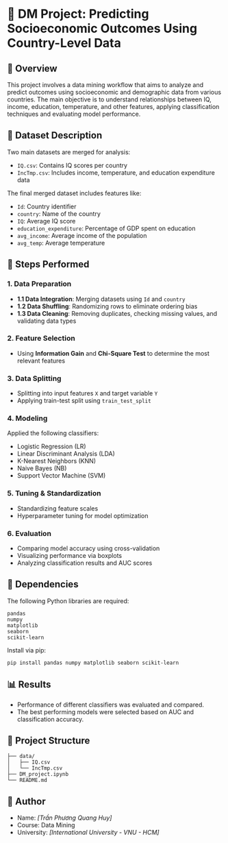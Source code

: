 # 🧠 DM Project: Predicting Socioeconomic Outcomes Using Country-Level Data

## 📌 Overview

This project involves a data mining workflow that aims to analyze and predict outcomes using socioeconomic and demographic data from various countries. The main objective is to understand relationships between IQ, income, education, temperature, and other features, applying classification techniques and evaluating model performance.

## 📂 Dataset Description

Two main datasets are merged for analysis:

- `IQ.csv`: Contains IQ scores per country
- `IncTmp.csv`: Includes income, temperature, and education expenditure data

The final merged dataset includes features like:
- `Id`: Country identifier
- `country`: Name of the country
- `IQ`: Average IQ score
- `education_expenditure`: Percentage of GDP spent on education
- `avg_income`: Average income of the population
- `avg_temp`: Average temperature

## 🔧 Steps Performed

### 1. Data Preparation
- **1.1 Data Integration**: Merging datasets using `Id` and `country`
- **1.2 Data Shuffling**: Randomizing rows to eliminate ordering bias
- **1.3 Data Cleaning**: Removing duplicates, checking missing values, and validating data types

### 2. Feature Selection
- Using **Information Gain** and **Chi-Square Test** to determine the most relevant features

### 3. Data Splitting
- Splitting into input features `X` and target variable `Y`
- Applying train-test split using `train_test_split`

### 4. Modeling
Applied the following classifiers:
- Logistic Regression (LR)
- Linear Discriminant Analysis (LDA)
- K-Nearest Neighbors (KNN)
- Naive Bayes (NB)
- Support Vector Machine (SVM)

### 5. Tuning & Standardization
- Standardizing feature scales
- Hyperparameter tuning for model optimization

### 6. Evaluation
- Comparing model accuracy using cross-validation
- Visualizing performance via boxplots
- Analyzing classification results and AUC scores

## 🧪 Dependencies

The following Python libraries are required:

```
pandas
numpy
matplotlib
seaborn
scikit-learn
```

Install via pip:
```
pip install pandas numpy matplotlib seaborn scikit-learn
```

## 📊 Results

- Performance of different classifiers was evaluated and compared.
- The best performing models were selected based on AUC and classification accuracy.

## 📁 Project Structure

```
├── data/
│   ├── IQ.csv
│   └── IncTmp.csv
├── DM_project.ipynb
└── README.md
```

## 👤 Author

- Name: *[Trần Phương Quang Huy]*
- Course: Data Mining
- University: *[International University - VNU - HCM]*
